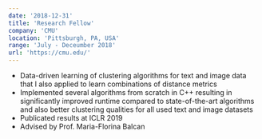 ```yaml
---
date: '2018-12-31'
title: 'Research Fellow'
company: 'CMU'
location: 'Pittsburgh, PA, USA'
range: 'July - Deceumber 2018'
url: 'https://cmu.edu/'
---
```


- Data-driven learning of clustering algorithms for text and image data that I also applied to learn combinations of distance metrics
- Implemented several algorithms from scratch in C++ resulting in significantly improved runtime compared to state-of-the-art algorithms and also better clustering qualities for all used text and image datasets
- Publicated results at ICLR 2019
- Advised by Prof. Maria-Florina Balcan

